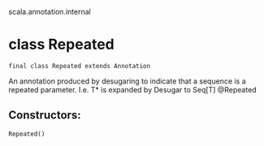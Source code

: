 scala.annotation.internal
# class Repeated

<pre><code class="language-scala" >final class Repeated extends Annotation</pre></code>
An annotation produced by desugaring to indicate that a
sequence is a repeated parameter. I.e.
    T*  is expanded by Desugar to    Seq[T] @Repeated

## Constructors:
<pre><code class="language-scala" >Repeated()</pre></code>

